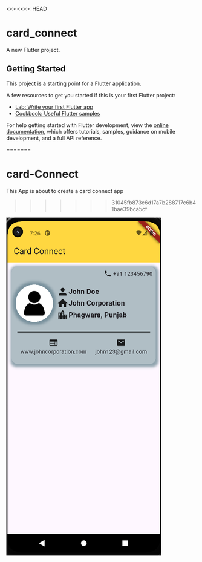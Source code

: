 <<<<<<< HEAD
# card_connect

A new Flutter project.

## Getting Started

This project is a starting point for a Flutter application.

A few resources to get you started if this is your first Flutter project:

- [Lab: Write your first Flutter app](https://docs.flutter.dev/get-started/codelab)
- [Cookbook: Useful Flutter samples](https://docs.flutter.dev/cookbook)

For help getting started with Flutter development, view the
[online documentation](https://docs.flutter.dev/), which offers tutorials,
samples, guidance on mobile development, and a full API reference.

=======
# card-Connect
This App is about to create a card connect app
>>>>>>> 31045fb873c6d17a7b288717c6b41bae39bca5cf

![image alt](https://github.com/Sanny3527/card-Connect/blob/0b32fc1eb44c3ed6ef40b414ee80b71db6f9d8cf/Screenshot%202025-08-07%20192605.png)
